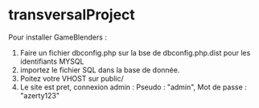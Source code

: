 # transversalProject

Pour installer GameBlenders :

1. Faire un fichier dbconfig.php sur la bse de dbconfig.php.dist pour les identifiants MYSQL
2. importez le fichier SQL dans la base de donnée.
3. Poitez votre VHOST sur public/
4. Le site est pret, connexion admin : Pseudo : "admin", Mot de passe : "azerty123"
